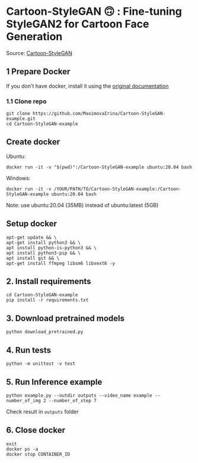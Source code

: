 # Cartoon-StyleGAN 🙃 : Fine-tuning StyleGAN2 for Cartoon Face Generation

Source: [Cartoon-StyleGAN](https://github.com/happy-jihye/Cartoon-StyleGAN)

## 1 Prepare Docker
If you don't have docker, install it using the [original documentation](https://docs.docker.com/get-docker/)

### 1.1 Clone repo
```
git clone https://github.com/MaximovaIrina/Cartoon-StyleGAN-example.git  
cd Cartoon-StyleGAN-example
```

## Create docker
Ubuntu:
```
docker run -it -v "$(pwd)":/Cartoon-StyleGAN-example ubuntu:20.04 bash
```
Windows:
```
docker run -it -v /YOUR/PATH/TO/Cartoon-StyleGAN-example:/Cartoon-StyleGAN-example ubuntu:20.04 bash
```
Note: use ubuntu:20.04 (35MB) instead of ubuntu:latest (5GB)

## Setup docker
```
apt-get update && \
apt-get install python3 && \
apt install python-is-python3 && \
apt install python3-pip && \
apt install git && \
apt-get install ffmpeg libsm6 libxext6 -y 
```

## 2. Install requirements
```
cd Cartoon-StyleGAN-example
pip install -r requirements.txt
```

## 3. Download pretrained models
```
python download_pretrained.py
```

## 4. Run tests
```
python -m unittest -v test
```

## 5. Run Inference example
```
python example.py --outdir outputs --video_name example --number_of_img 2 --number_of_step 7
```
Check result in `outputs` folder

## 6. Close docker 
```
exit
docker ps -a
docker stop CONTAINER_ID
```
